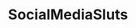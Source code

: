 ---
title: SocialMediaSluts
crosslinks:
- u_imguralbumbot
- allisoncalvaruso
- MelissaSandoval
- tmsbmeta
- livven
- botwatch
- DaniDaniels
- ghostnipples
- JizzedToThis
- PickOne
- juliakelly
- instahotties
- H2Ogirls
- SavannahBelle
- youtubefactsbot
- bikinibridge
- ass
- LauraleeMcintyre
- gifswithsound
- lewronggeneration
---